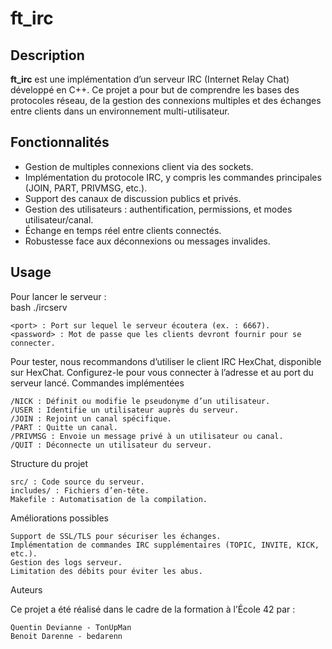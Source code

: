 # ft_irc

## Description  
**ft_irc** est une implémentation d’un serveur IRC (Internet Relay Chat) développé en C++. Ce projet a pour but de comprendre les bases des protocoles réseau, de la gestion des connexions multiples et des échanges entre clients dans un environnement multi-utilisateur.  

## Fonctionnalités  
- Gestion de multiples connexions client via des sockets.  
- Implémentation du protocole IRC, y compris les commandes principales (JOIN, PART, PRIVMSG, etc.).  
- Support des canaux de discussion publics et privés.  
- Gestion des utilisateurs : authentification, permissions, et modes utilisateur/canal.  
- Échange en temps réel entre clients connectés.  
- Robustesse face aux déconnexions ou messages invalides.  

## Usage  
Pour lancer le serveur :  
bash
./ircserv <port> <password>

    <port> : Port sur lequel le serveur écoutera (ex. : 6667).
    <password> : Mot de passe que les clients devront fournir pour se connecter.

Pour tester, nous recommandons d’utiliser le client IRC HexChat, disponible sur HexChat. Configurez-le pour vous connecter à l’adresse et au port du serveur lancé.
Commandes implémentées

    /NICK : Définit ou modifie le pseudonyme d’un utilisateur.
    /USER : Identifie un utilisateur auprès du serveur.
    /JOIN : Rejoint un canal spécifique.
    /PART : Quitte un canal.
    /PRIVMSG : Envoie un message privé à un utilisateur ou canal.
    /QUIT : Déconnecte un utilisateur du serveur.

Structure du projet

    src/ : Code source du serveur.
    includes/ : Fichiers d’en-tête.
    Makefile : Automatisation de la compilation.

Améliorations possibles

    Support de SSL/TLS pour sécuriser les échanges.
    Implémentation de commandes IRC supplémentaires (TOPIC, INVITE, KICK, etc.).
    Gestion des logs serveur.
    Limitation des débits pour éviter les abus.

Auteurs

Ce projet a été réalisé dans le cadre de la formation à l’École 42 par :

    Quentin Devianne - TonUpMan
    Benoit Darenne - bedarenn
